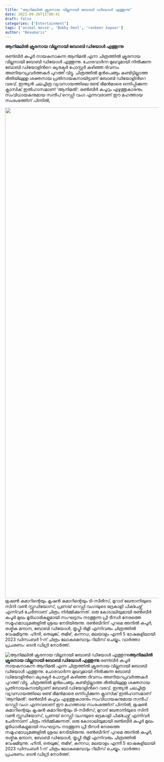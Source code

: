 ```yaml
---
title: "ആനിമലില്‍ ക്രൂരനായ വില്ലനായി ബോബി ഡിയോള്‍ എത്തുന്നു"
date: 2023-09-26T13:00:41
draft: false
categories: ["Entertainment"]
tags: ['animal movie', 'Bobby Deol', 'ranbeer kapoor']
author: "Beaumaris"
---
```


<strong>ആനിമലില്‍ ക്രൂരനായ വില്ലനായി ബോബി ഡിയോള്‍ എത്തുന്നു</strong>

രണ്ബീര്‍ കപൂര്‍ നായകനാകുന്ന ആനിമല്‍ എന്ന ചിത്രത്തില്‍ ക്രൂരനായ വില്ലനായി ബോബി ഡിയോള്‍ എത്തുന്നു. ചോരവാര്‍ന്ന മുഖവുമായി നില്‍ക്കുന്ന ബോബി ഡിയോളിന്‍റെ ക്യരക്ടര്‍ പോസ്റ്റര്‍ കഴിഞ്ഞ ദിവസം അണിയറപ്രവര്‍ത്തകര്‍ പുറത്ത് വിട്ടു. ചിത്രത്തില്‍ മുന്‍പെങ്ങും കണ്ടിട്ടില്ലാത്ത രീതിയിലുള്ള ശക്തനായ പ്രതിനായകനായിട്ടാണ് ബോബി ഡിയോളിന്‍റെ വരവ്. ഇന്ത്യന്‍ ചലച്ചിത്ര വ്യവസായത്തിലെ രണ്ട് ഭീമന്‍മാരെ ഒന്നിപ്പിക്കുന്ന ക്ലാസിക് ഇതിഹാസമാണ് ‘ആനിമല്‍’: രണ്‍ബീര്‍ കപൂറും എഴുത്തുകാരനും സംവിധായകനുമായ സന്ദീപ് റെഡ്ഡി വംഗ എന്നവരാണ് ഈ മഹത്തായ സംരംഭത്തിന് പിന്നില്‍,

<img class="size-full wp-image-422293 aligncenter" src="https://cdn.boolokam.com/articles/2023/09/ffffff-2.jpg" alt="" width="1142" height="1600" />ഭൂഷണ്‍ കുമാറിന്റെയും കൃഷന്‍ കുമാറിന്റെയും ടി-സീരീസ്, മുറാദ് ഖേതാനിയുടെ സിനി വണ്‍ സ്റ്റുഡിയോസ്, പ്രണയ് റെഡ്ഡി വംഗയുടെ ഭദ്രകാളി പിക്ചേഴ്സ് എന്നിവര്‍ ചേര്‍ന്നാണ് ചിത്രം നിര്‍മ്മിക്കുന്നത്.
ഒരു കോടാലിയുമായി രണ്‍ബീര്‍ കപൂര്‍ മുഖം മൂടിധാരികളുമായി സംഘട്ടനം നടത്തുന്ന പ്രീ ടീസര്‍ നേരത്തെ സമൂഹമാധ്യമങ്ങളില്‍ ശ്രദ്ധ നേടിയിരുന്നു. രണ്‍ബീറിന് പുറമെ അനില്‍ കപൂര്‍, രശ്മിക മന്ദാന, ബോബി ഡിയോള്‍, തൃപ്തി ദിമ്രി എന്നിവരും ചിത്രത്തില്‍ വേഷമിടുന്നു. ഹിന്ദി, തെലുങ്ക്, തമിഴ്, കന്നഡ, മലയാളം എന്നീ 5 ഭാഷകളിലായി 2023 ഡിസംബര്‍ 1‑ന് ചിത്രം ലോകമെമ്പാടും റിലീസ് ചെയ്യും. വാര്‍ത്താ പ്രചരണം: ടെന്‍ ഡിഗ്രി നോര്‍ത്ത്.


![ആനിമലില്‍ ക്രൂരനായ വില്ലനായി ബോബി ഡിയോള്‍ എത്തുന്നു](https://cdn.boolokam.com/articles/2023/09/ffffff-2.jpg)**ആനിമലില്‍ ക്രൂരനായ വില്ലനായി ബോബി ഡിയോള്‍ എത്തുന്നു** രണ്ബീര്‍ കപൂര്‍ നായകനാകുന്ന ആനിമല്‍ എന്ന ചിത്രത്തില്‍ ക്രൂരനായ വില്ലനായി ബോബി ഡിയോള്‍ എത്തുന്നു. ചോരവാര്‍ന്ന മുഖവുമായി നില്‍ക്കുന്ന ബോബി ഡിയോളിന്‍റെ ക്യരക്ടര്‍ പോസ്റ്റര്‍ കഴിഞ്ഞ ദിവസം അണിയറപ്രവര്‍ത്തകര്‍ പുറത്ത് വിട്ടു. ചിത്രത്തില്‍ മുന്‍പെങ്ങും കണ്ടിട്ടില്ലാത്ത രീതിയിലുള്ള ശക്തനായ പ്രതിനായകനായിട്ടാണ് ബോബി ഡിയോളിന്‍റെ വരവ്. ഇന്ത്യന്‍ ചലച്ചിത്ര വ്യവസായത്തിലെ രണ്ട് ഭീമന്‍മാരെ ഒന്നിപ്പിക്കുന്ന ക്ലാസിക് ഇതിഹാസമാണ് ‘ആനിമല്‍’: രണ്‍ബീര്‍ കപൂറും എഴുത്തുകാരനും സംവിധായകനുമായ സന്ദീപ് റെഡ്ഡി വംഗ എന്നവരാണ് ഈ മഹത്തായ സംരംഭത്തിന് പിന്നില്‍, ഭൂഷണ്‍ കുമാറിന്റെയും കൃഷന്‍ കുമാറിന്റെയും ടി-സീരീസ്, മുറാദ് ഖേതാനിയുടെ സിനി വണ്‍ സ്റ്റുഡിയോസ്, പ്രണയ് റെഡ്ഡി വംഗയുടെ ഭദ്രകാളി പിക്ചേഴ്സ് എന്നിവര്‍ ചേര്‍ന്നാണ് ചിത്രം നിര്‍മ്മിക്കുന്നത്. ഒരു കോടാലിയുമായി രണ്‍ബീര്‍ കപൂര്‍ മുഖം മൂടിധാരികളുമായി സംഘട്ടനം നടത്തുന്ന പ്രീ ടീസര്‍ നേരത്തെ സമൂഹമാധ്യമങ്ങളില്‍ ശ്രദ്ധ നേടിയിരുന്നു. രണ്‍ബീറിന് പുറമെ അനില്‍ കപൂര്‍, രശ്മിക മന്ദാന, ബോബി ഡിയോള്‍, തൃപ്തി ദിമ്രി എന്നിവരും ചിത്രത്തില്‍ വേഷമിടുന്നു. ഹിന്ദി, തെലുങ്ക്, തമിഴ്, കന്നഡ, മലയാളം എന്നീ 5 ഭാഷകളിലായി 2023 ഡിസംബര്‍ 1‑ന് ചിത്രം ലോകമെമ്പാടും റിലീസ് ചെയ്യും. വാര്‍ത്താ പ്രചരണം: ടെന്‍ ഡിഗ്രി നോര്‍ത്ത്.
